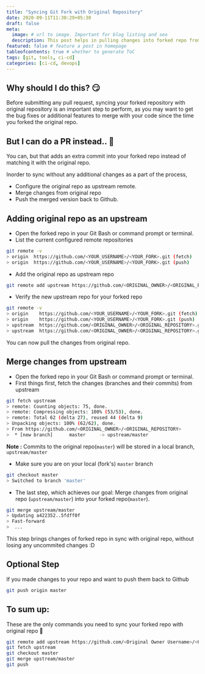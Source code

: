 ```yaml
---
title: "Syncing Git Fork with Original Repository"
date: 2020-09-11T11:30:29+05:30
draft: false
meta:
  image: # url to image. Important for blog listing and seo
  description: This post helps in pulling changes into forked repo from original repo.
featured: false # feature a post in homepage
tableofcontents: true # whether to generate ToC
tags: [git, tools, ci-cd]
categories: [ci-cd, devops]
---
```


<!--  Start Typing... -->

## Why should I do this? :smirk:

Before submitting any pull request, syncing your forked repository with original repository is an important step to perform, as you may want to get the bug fixes or additional features to merge with your code since the time you forked the original repo.

## But I can do a PR instead.. :information_desk_person:

You can, but that adds an extra commit into your forked repo instead of matching it with the original repo.

Inorder to sync without any additional changes as a part of the process,

- Configure the original repo as upstream remote.
- Merge changes from original repo
- Push the merged version back to Github.

## Adding original repo as an upstream

- Open the forked repo in your Git Bash or command prompt or terminal.
- List the current configured remote repositories

```sh
git remote -v
> origin  https://github.com/<YOUR_USERNAME>/<YOUR_FORK>.git (fetch)
> origin  https://github.com/<YOUR_USERNAME>/<YOUR_FORK>.git (push)
```

- Add the original repo as upstream repo

```sh
git remote add upstream https://github.com/<ORIGINAL_OWNER>/<ORIGINAL_REPOSITORY>.git
```

- Verify the new upstream repo for your forked repo

```sh
git remote -v
> origin    https://github.com/<YOUR_USERNAME>/<YOUR_FORK>.git (fetch)
> origin    https://github.com/<YOUR_USERNAME>/<YOUR_FORK>.git (push)
> upstream  https://github.com/<ORIGINAL_OWNER>/<ORIGINAL_REPOSITORY>.git (fetch)
> upstream  https://github.com/<ORIGINAL_OWNER>/<ORIGINAL_REPOSITORY>.git (push)
```

You can now pull the changes from original repo.

## Merge changes from upstream

- Open the forked repo in your Git Bash or command prompt or terminal.
- First things first, fetch the changes (branches and their commits) from upstream

```sh
git fetch upstream
> remote: Counting objects: 75, done.
> remote: Compressing objects: 100% (53/53), done.
> remote: Total 62 (delta 27), reused 44 (delta 9)
> Unpacking objects: 100% (62/62), done.
> From https://github.com/<ORIGINAL_OWNER>/<ORIGINAL_REPOSITORY>
>  * [new branch]      master     -> upstream/master
```

**Note :** Commits to the original repo(`master`) will be stored in a local branch, `upstream/master`

- Make sure you are on your local (fork's) `master` branch

```sh
git checkout master
> Switched to branch 'master'
```

- The last step, which achieves our goal: Merge changes from original repo (`upstream/master`) into your forked repo(`master`).

```sh
git merge upstream/master
> Updating a422352..5fdff0f
> Fast-forward
>  ...
```

This step brings changes of forked repo in sync with original repo, without losing any uncommited changes :D

## Optional Step

If you made changes to your repo and want to push them back to Github

```sh
git push origin master
```

## To sum up:

These are the only commands you need to sync your forked repo with original repo :rocket:

```sh
git remote add upstream https://github.com/<Original Owner Username>/<Original Repository>.git
git fetch upstream
git checkout master
git merge upstream/master
git push
```
